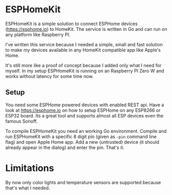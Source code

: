 # ESPHomeKit

ESPHomeKit is a simple solution to connect ESPHome devices (https://esphome.io) to HomeKit.
The service is written in Go and can run on any platform like Raspberry PI.

I've written this service because I needed a simple, small and fast solution to make my devices available in 
any HomeKit compatible app like Apple's Home.

It's still more like a proof of concept because I added only what I need for myself.
In my setup ESPHomeKit is running on an Raspberry PI Zero W and works without latency for some time now.

## Setup

You need some ESPHome powered devices with enabled REST api. Have a look at https://esphome.io on
how to setup ESPHome on any ESP8266 or ESP32 board. Its a great tool and supports
almost all ESP devices even the famous Sonoff.

To compile ESPHomeKit you need an working Go environment. 
Compile and run ESPHomeKit with a specific 8 digit pin (given as `-pin` command line flag)
and open Apple Home app. Add a new (untrusted) device (it should already appear in the dialog) and
enter the pin. That's it.

# Limitations

By now only color lights and temperature sensors are supported because that's what
I needed.  
 

